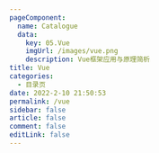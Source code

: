 ```yaml
---
pageComponent:
  name: Catalogue
  data:
    key: 05.Vue
    imgUrl: /images/vue.png
    description: Vue框架应用与原理简析
title: Vue
categories:
  - 目录页
date: 2022-2-10 21:50:53
permalink: /vue
sidebar: false
article: false
comment: false
editLink: false
---
```

